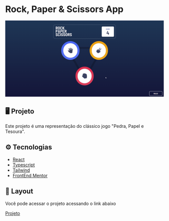 # Rock, Paper & Scissors App
<img title="Rock Paper & Scissor Animation" alt="Rock Paper & Scissor Animation" src="./github/rock-paper-scissor-animation.gif"/>

## 🖥️ Projeto
<p>Este projeto é uma representação do clássico jogo "Pedra, Papel e Tesoura".</p>

## ⚙️ Tecnologias
* [React](https://reactjs.org/)
* [Typescript](https://www.typescriptlang.org/)
* [Tailwind](https://tailwindcss.com/)
* [FrontEnd Mentor](https://www.frontendmentor.io/)


## 📱 Layout
<p>Você pode acessar o projeto acessando o link abaixo</p>
 <a href="https://rock-paper-scissors-game-phi-inky.vercel.app/">Projeto</a>
